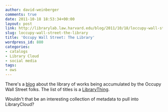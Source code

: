 ```yaml
---
author: david-weinberger
comments: true
date: 2011-10-18 18:53:34+00:00
layout: post
link: http://librarylab.law.harvard.edu/blog/2011/10/18/loccupy-wall-street-the-library/
slug: loccupy-wall-street-the-library
title: 'Occupy Wall Street: The Library'
wordpress_id: 880
categories:
- catalogs
- Library Cloud
- social media
tags:
- ows
---
```


There's a [blog](http://peopleslibrary.wordpress.com/) about the library of works being accumulated by the Occupy Wall Street folks. The list of titles is a [LibraryThing](http://www.librarything.com/catalog.php?view=OWSLibrary&sort=stampREV).

Wouldn't that be an interesting collection of metadata to pull into LibraryCloud?
